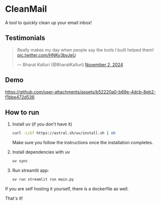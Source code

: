 # CleanMail

A tool to quickly clean up your email inbox!

## Testimonials

<blockquote class="twitter-tweet"><p lang="en" dir="ltr">Really makes my day when people say the tools I built helped them! <a href="https://t.co/HNKy3bvJeU">pic.twitter.com/HNKy3bvJeU</a></p>&mdash; Bharat Kalluri (@BharatKalluri) <a href="https://twitter.com/BharatKalluri/status/1852594047761743943?ref_src=twsrc%5Etfw">November 2, 2024</a></blockquote>

## Demo

<https://github.com/user-attachments/assets/b52220a0-b69e-4dcb-8eb2-f1bbe472d536>

## How to run

1. Install uv (if you don't have it)

   ```bash
   curl -LsSf https://astral.sh/uv/install.sh | sh
   ```

   Make sure you follow the instructions once the installation completes.

1. Install dependencies with uv

   ```bash
   uv sync
   ```
1. Run streamlit app:

   ```bash
   uv run streamlit run main.py
   ```

If you are self hosting it yourself, there is a dockerfile as well.

That's it!

